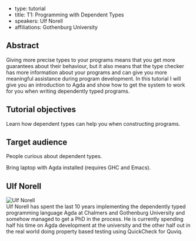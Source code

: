 - type: tutorial
- title: T1: Programming with Dependent Types
- speakers: Ulf Norell
- affiliations: Gothenburg University

## Abstract
Giving more precise types to your programs means that you get more
guarantees about their behaviour, but it also means that the type
checker has more information about your programs and can give you more
meaningful assistance during program development. In this tutorial I
will give you an introduction to Agda and show how to get the system
to work for you when writing dependently typed programs.

## Tutorial objectives
Learn how dependent types can help you when constructing programs.

## Target audience
People curious about dependent types.

Bring laptop with Agda installed (requires GHC and Emacs).

## Ulf Norell
<div class="row" media:type="text/omd">

<div class="medium-4 columns">
<img src="img/ulf-norell.jpg" alt="Ulf Norell"></img>
</div>

<div class="medium-8 columns" media:type="text/omd">
Ulf Norell has spent the last 10 years implementing the dependently
typed programming language Agda at Chalmers and Gothenburg University
and somehow managed to get a PhD in the process. He is currently
spending half his time on Agda development at the university and the
other half out in the real world doing property based testing using
QuickCheck for Quviq.
</div>

</div>
